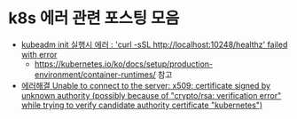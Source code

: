# k8s 에러 관련 포스팅 모음

- [kubeadm init 실행시 에러 : 'curl -sSL http://localhost:10248/healthz' failed with error](https://almost-native.tistory.com/415)
  - https://kubernetes.io/ko/docs/setup/production-environment/container-runtimes/ 참고
- [에러해결 Unable to connect to the server: x509: certificate signed by unknown authority (possibly because of "crypto/rsa: verification error" while trying to verify candidate authority certificate "kubernetes")](https://jmholly.tistory.com/entry/%EC%97%90%EB%9F%AC%ED%95%B4%EA%B2%B0-Unable-to-connect-to-the-server-x509-certificate-signed-by-unknown-authority-possibly-because-of-cryptorsa-verification-error-while-trying-to-verify-candidate-authority-certificate-kubernetes)